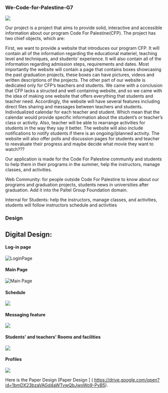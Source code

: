 ### We-Code-for-Palestine-G7


![](https://raw.githubusercontent.com/PAL-L0RD/We-Code-for-Palestine-G7-proj/master/images/CFP%20(3).jpg)


Our project is a project that aims to provide solid, interactive and accessible information about our program Code For Palestine(CFP). 
The project has two chief objects, which are:

First, we want to provide a website that introduces our program CFP. It will contain all of the information regarding the educational materiel, teaching level and techniques, and students’ experience. 
It will also contain all of the information regarding admission steps, requirements and dates.
Most importantly the website will contain a page that contains boxes showcasing the past graduation projects, these boxes can have pictures, videos and written descriptions of the projects. 
The other part of our website is dedicated only for CFP’s teachers and students.
We came with a conclusion that CFP lacks a structed and well containing website, and so we came with the idea of making one website that offers everything that students and teacher need.
Accordingly, the website will have several features including direct files sharing and messages between teachers and students.
Individualized calendar for each teacher and student.
Which mean that the calendar would provide specific information about the student’s or teacher’s class or activity. Also, teacher will be able to rearrange activities for students in the way they say it better. 
The website will also include notifications to notify students if there is an ongoing//planned activity.
The website will also offer polls and discussion pages for students and teacher to reevaluate their progress and maybe decide what movie they want to watch???


Our application is made for the Code For Palestine community and students to help them in their programs in the summer, help the instructors, manage classes, and activities.

Web Community: for people  outside Code For Palestine to know about our programs and graduation projects, students news in universities after graduation. Add it into the Paltel Group Foundation domain.

Internal for Students: help the instructors, manage classes, and activities, students will follow instructors schedule and activities 

### Design



## Digital Design:
#### Log-in page
![LoginPage](https://github.com/PAL-L0RD/We-Code-for-Palestine-G7-proj/blob/master/images/logInPage.png)


#### Main Page
![Main Page](https://github.com/PAL-L0RD/We-Code-for-Palestine-G7-proj/blob/master/images/main%20page.png)



#### Schedule

![](https://raw.githubusercontent.com/PAL-L0RD/We-Code-for-Palestine-G7-proj/master/images/dig33.JPG)


#### Messaging feature
![](https://raw.githubusercontent.com/PAL-L0RD/We-Code-for-Palestine-G7-proj/master/images/dig4.JPG)


#### Students' and teachers' Rooms and facilities
![](https://raw.githubusercontent.com/PAL-L0RD/We-Code-for-Palestine-G7-proj/master/images/dig5.JPG)



#### Profiles
![](https://raw.githubusercontent.com/PAL-L0RD/We-Code-for-Palestine-G7-proj/master/images/dig6.JPG)
<br>

Here is the Paper Design [Paper Design ] ( https://drive.google.com/open?id=1bmDX23bzaVAGd4aWTvwQbJwoWo9-PvB5).
